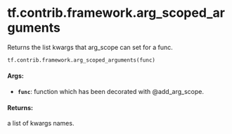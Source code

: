 <div itemscope itemtype="http://developers.google.com/ReferenceObject">
<meta itemprop="name" content="tf.contrib.framework.arg_scoped_arguments" />
<meta itemprop="path" content="Stable" />
</div>

# tf.contrib.framework.arg_scoped_arguments

Returns the list kwargs that arg_scope can set for a func.

``` python
tf.contrib.framework.arg_scoped_arguments(func)
```

<!-- Placeholder for "Used in" -->


#### Args:


* <b>`func`</b>: function which has been decorated with @add_arg_scope.


#### Returns:

a list of kwargs names.
